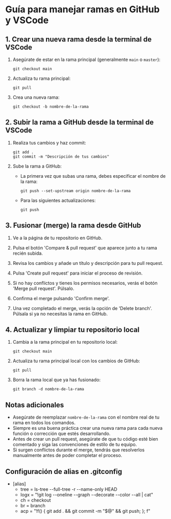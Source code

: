 # Guía para manejar ramas en GitHub y VSCode

## 1. Crear una nueva rama desde la terminal de VSCode

1. Asegúrate de estar en la rama principal (generalmente `main` o `master`):
   ```
   git checkout main
   ```

2. Actualiza tu rama principal:
   ```
   git pull
   ```

3. Crea una nueva rama:
   ```
   git checkout -b nombre-de-la-rama
   ```

## 2. Subir la rama a GitHub desde la terminal de VSCode

1. Realiza tus cambios y haz commit:
   ```
   git add .
   git commit -m "Descripción de tus cambios"
   ```

2. Sube la rama a GitHub:
   - La primera vez que subas una rama, debes especificar el nombre de la rama:
     ```
     git push --set-upstream origin nombre-de-la-rama
     ```
   - Para las siguientes actualizaciones:
     ```
     git push
     ```

## 3. Fusionar (merge) la rama desde GitHub

1. Ve a la página de tu repositorio en GitHub.

2. Pulsa el botón 'Compare & pull request' que aparece junto a tu rama recién subida.

3. Revisa los cambios y añade un título y descripción para tu pull request.

4. Pulsa 'Create pull request' para iniciar el proceso de revisión.

5. Si no hay conflictos y tienes los permisos necesarios, verás el botón 'Merge pull request'. Púlsalo.

6. Confirma el merge pulsando 'Confirm merge'.

7. Una vez completado el merge, verás la opción de 'Delete branch'. Púlsala si ya no necesitas la rama en GitHub.

## 4. Actualizar y limpiar tu repositorio local

1. Cambia a la rama principal en tu repositorio local:
   ```
   git checkout main
   ```

2. Actualiza tu rama principal local con los cambios de GitHub:
   ```
   git pull
   ```

3. Borra la rama local que ya has fusionado:
   ```
   git branch -d nombre-de-la-rama
   ```

## Notas adicionales

- Asegúrate de reemplazar `nombre-de-la-rama` con el nombre real de tu rama en todos los comandos.
- Siempre es una buena práctica crear una nueva rama para cada nueva función o corrección que estés desarrollando.
- Antes de crear un pull request, asegúrate de que tu código esté bien comentado y siga las convenciones de estilo de tu equipo.
- Si surgen conflictos durante el merge, tendrás que resolverlos manualmente antes de poder completar el proceso.


## Configuración de alias en .gitconfig
- [alias]
   - tree = ls-tree --full-tree -r --name-only HEAD
	- logx = "!git log --oneline --graph --decorate --color --all | cat"
	- ch = checkout
	- br = branch
	- acp = "!f() { git add . && git commit -m \"$@\" && git push; }; f"
